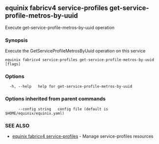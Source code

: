 ## equinix fabricv4 service-profiles get-service-profile-metros-by-uuid

Execute get-service-profile-metros-by-uuid operation

### Synopsis

Execute the GetServiceProfileMetrosByUuid operation on this service

```
equinix fabricv4 service-profiles get-service-profile-metros-by-uuid [flags]
```

### Options

```
  -h, --help   help for get-service-profile-metros-by-uuid
```

### Options inherited from parent commands

```
      --config string   config file (default is $HOME/equinix/equinix.yaml)
```

### SEE ALSO

* [equinix fabricv4 service-profiles](equinix_fabricv4_service-profiles.md)	 - Manage service-profiles resources

